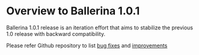 # Overview to Ballerina 1.0.1

Ballerina 1.0.1 release is an iteration effort that aims to stabilize the previous 1.0 release with backward compatibility.

Please refer Github repository to list [bug fixes](https://github.com/ballerina-platform/ballerina-lang/issues?q=is%3Aissue+milestone%3A%22Ballerina+1.0.1%22+label%3AType%2FBug+is%3Aclosed) and [improvements](https://github.com/ballerina-platform/ballerina-lang/issues?utf8=%E2%9C%93&q=is%3Aissue+milestone%3A%22Ballerina+1.0.1%22+label%3AType%2FImprovement+)
